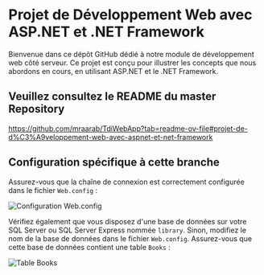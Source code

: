 # Projet de Développement Web avec ASP.NET et .NET Framework

Bienvenue dans ce dépôt GitHub dédié à notre module de développement web côté serveur. Ce projet est conçu pour illustrer les concepts que nous abordons en cours, en utilisant ASP.NET et le .NET Framework.

## Veuillez consultez le README du master Repository

https://github.com/mraarab/TdiWebApp?tab=readme-ov-file#projet-de-d%C3%A9veloppement-web-avec-aspnet-et-net-framework

## Configuration spécifique à cette branche

Assurez-vous que la chaîne de connexion est correctement configurée dans le fichier `Web.config` :

![Configuration Web.config](https://github.com/user-attachments/assets/3cc83167-ea29-40bd-9a91-211b41e2f25a)

Vérifiez également que vous disposez d'une base de données sur votre SQL Server ou SQL Server Express nommée `library`. Sinon, modifiez le nom de la base de données dans le fichier `Web.config`. 
Assurez-vous que cette base de données contient une table `Books` :

![Table Books](https://github.com/user-attachments/assets/c7956110-63bb-4f46-884c-9c1c56969117)



